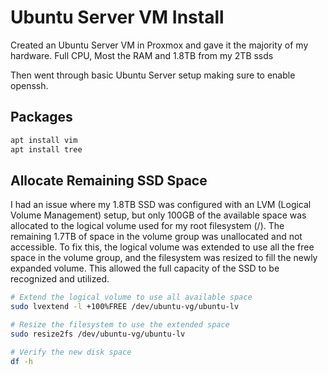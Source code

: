 # Ubuntu Server VM Install

Created an Ubuntu Server VM in Proxmox and gave it the majority of my hardware. Full CPU, Most the RAM and 1.8TB from my 2TB ssds

Then went through basic Ubuntu Server setup making sure to enable openssh.


## Packages

```sh
apt install vim
apt install tree
```

## Allocate Remaining SSD Space

I had an issue where my 1.8TB SSD was configured with an LVM (Logical Volume Management) setup, but only 100GB of the available space was allocated to the logical volume used for my root filesystem (/). The remaining 1.7TB of space in the volume group was unallocated and not accessible. To fix this, the logical volume was extended to use all the free space in the volume group, and the filesystem was resized to fill the newly expanded volume. This allowed the full capacity of the SSD to be recognized and utilized.

```sh
# Extend the logical volume to use all available space
sudo lvextend -l +100%FREE /dev/ubuntu-vg/ubuntu-lv
```

```sh
# Resize the filesystem to use the extended space
sudo resize2fs /dev/ubuntu-vg/ubuntu-lv
```

```sh
# Verify the new disk space
df -h
```